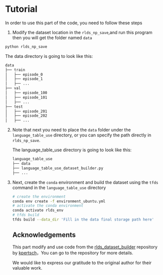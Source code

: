 # Tutorial

In order to use this part of the code, you need to follow these steps

1.  Modify the dataset location in the `rlds_np_save`,and run this program then you will get the folder named `data`

   ```bash
   python rlds_np_save
   ```

   The data directory is going to look like this:

   ```python
   data
   ├── train
   │   ├── episode_0
   │   ├── episode_1
   │   ├── ...
   ├── val
   │   ├── episode_100
   │   ├── episode_101
   │   ├── ...
   ├── test
   │   ├── episode_201
   │   ├── episode_202
   │   ├── ...
   
   ```

2. Note that next you need to place the `data` folder under the `language_table_use` directory, or you can specify the path directly in `rlds_np_save`.

   The language_table_use directory is going to look like this:

   ```python
   language_table_use
   ├── data
   ├── language_table_use_dataset_builder.py
   ├── ...
   ```

3. Next, create the `conda` environment and build the dataset using the `tfds` command in the `language_table_use` directory

   ```bash
   # create the environment
   conda env create -f environment_ubuntu.yml
   # activate the conda environment
   conda activate rlds_env
   # tfds build
   tfds build --data_dir 'Fill in the data final storage path here'
   ```

   ## Acknowledgements 

   This part  modify and use code from the [rlds_dataset_builder](https://github.com/kpertsch/rlds_dataset_builder) repository by [kpertsch](https://github.com/kpertsch/rlds_dataset_builder/commits?author=kpertsch)，You can go to the repository for more details.

   We would like to express our gratitude to the original author for their valuable work.